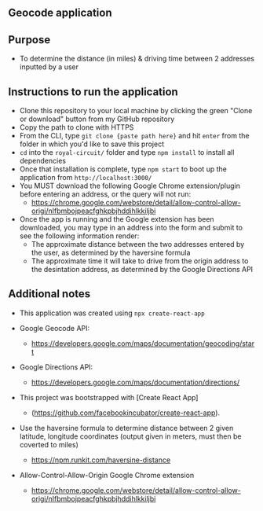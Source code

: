 ## Geocode application

## Purpose

* To determine the distance (in miles) & driving time between 2 addresses inputted by a user

## Instructions to run the application

  * Clone this repository to your local machine by clicking the green "Clone or download" button from my GitHub repository
  * Copy the path to clone with HTTPS
  * From the CLI, type ``` git clone {paste path here} ``` and hit ```enter``` from the folder in which you'd like to save this project
  * ```cd``` into the ```royal-circuit/``` folder and type ```npm install``` to install all dependencies
  * Once that installation is complete, type ```npm start``` to boot up the application from ```http://localhost:3000/```
  * You MUST download the following Google Chrome extension/plugin before entering an address, or the query will not run:
    * https://chrome.google.com/webstore/detail/allow-control-allow-origi/nlfbmbojpeacfghkpbjhddihlkkiljbi
  * Once the app is running and the Google extension has been downloaded, you may type in an address into the form and submit to see the following information render:
    * The approximate distance between the two addresses entered by the user, as determined by the haversine formula
    * The approximate time it will take to drive from the origin address to the desintation address, as determined by the Google Directions API

  ## Additional notes

  * This application was created using ```npx create-react-app```

  * Google Geocode API:
    * https://developers.google.com/maps/documentation/geocoding/start

  * Google Directions API:
    * https://developers.google.com/maps/documentation/directions/

  * This project was bootstrapped with [Create React App]
    * (https://github.com/facebookincubator/create-react-app).

  * Use the haversine formula to determine distance between 2 given latitude, longitude coordinates (output given in meters, must then be coverted to miles) 
    * https://npm.runkit.com/haversine-distance

  * Allow-Control-Allow-Origin Google Chrome extension
    *  https://chrome.google.com/webstore/detail/allow-control-allow-origi/nlfbmbojpeacfghkpbjhddihlkkiljbi

